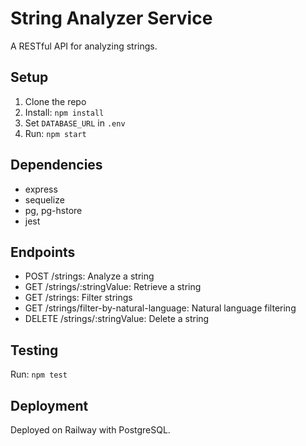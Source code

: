 # String Analyzer Service

A RESTful API for analyzing strings.

## Setup
1. Clone the repo
2. Install: `npm install`
3. Set `DATABASE_URL` in `.env`
4. Run: `npm start`

## Dependencies
- express
- sequelize
- pg, pg-hstore
- jest

## Endpoints
- POST /strings: Analyze a string
- GET /strings/:stringValue: Retrieve a string
- GET /strings: Filter strings
- GET /strings/filter-by-natural-language: Natural language filtering
- DELETE /strings/:stringValue: Delete a string

## Testing
Run: `npm test`

## Deployment
Deployed on Railway with PostgreSQL.
